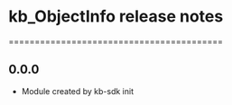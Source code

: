 # kb_ObjectInfo release notes
=========================================

0.0.0
-----
* Module created by kb-sdk init
